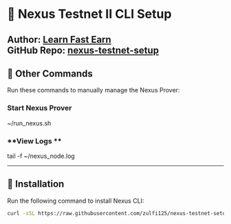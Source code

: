 # 🚀 Nexus Testnet II CLI Setup  
**Author:** [Learn Fast Earn](https://www.youtube.com/@LearnFastEarn2.0)  
**GitHub Repo:** [nexus-testnet-setup](https://github.com/zulfi125/nexus-testnet-setup)  
---
## 🔹 Other Commands  
Run these commands to manually manage the Nexus Prover:  

### **Start Nexus Prover**  
~/run_nexus.sh


### **View Logs **  
tail -f ~/nexus_node.log

---

## 📜 Installation  
Run the following command to install Nexus CLI:  

```bash
curl -sSL https://raw.githubusercontent.com/zulfi125/nexus-testnet-setup/main/nexus-setup.sh | bash





